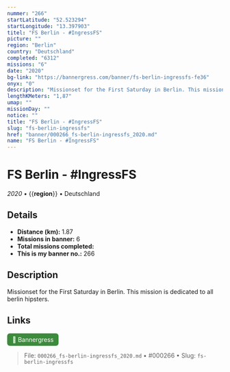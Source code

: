 ```yaml
---
nummer: "266"
startLatitude: "52.523294"
startLongitude: "13.397903"
titel: "FS Berlin - #IngressFS"
picture: ""
region: "Berlin"
country: "Deutschland"
completed: "6312"
missions: "6"
date: "2020"
bg-link: "https://bannergress.com/banner/fs-berlin-ingressfs-fe36"
onyx: "0"
description: "Missionset for the First Saturday in Berlin. This mission is dedicated to all berlin hipsters."
lengthKMeters: "1,87"
umap: ""
missionDay: ""
notice: ""
title: "FS Berlin - #IngressFS"
slug: "fs-berlin-ingressfs"
href: "banner/000266_fs-berlin-ingressfs_2020.md"
name: "FS Berlin - #IngressFS"
---
```

# FS Berlin - #IngressFS

*2020* • {{__region__}} • Deutschland





## Details
- **Distance (km):** 1.87
- **Missions in banner:** 6
- **Total missions completed:** 
- **This is my banner no.:** 266



## Description
Missionset for the First Saturday in Berlin. This mission is dedicated to all berlin hipsters.



## Links
<a href="https://bannergress.com/banner/fs-berlin-ingressfs-fe36" target="_blank" style="display:inline-block;margin-right:8px;padding:6px 12px;background:#3c8b3c;color:#fff;text-decoration:none;border-radius:6px;">🔗 Bannergress</a>



> File: `000266_fs-berlin-ingressfs_2020.md` • #000266 • Slug: `fs-berlin-ingressfs`
